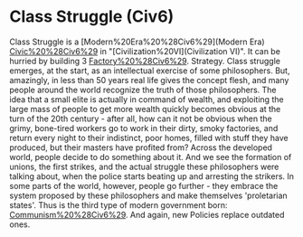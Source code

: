 # Class Struggle (Civ6)

Class Struggle is a [Modern%20Era%20%28Civ6%29](Modern Era) [Civic%20%28Civ6%29](civic) in "[Civilization%20VI](Civilization VI)". It can be hurried by building 3 [Factory%20%28Civ6%29](Factories).
Strategy.
Class struggle emerges, at the start, as an intellectual exercise of some philosophers. But, amazingly, in less than 50 years real life gives the concept flesh, and many people around the world recognize the truth of those philosophers. The idea that a small elite is actually in command of wealth, and exploiting the large mass of people to get more wealth quickly becomes obvious at the turn of the 20th century - after all, how can it not be obvious when the grimy, bone-tired workers go to work in their dirty, smoky factories, and return every night to their indistinct, poor homes, filled with stuff they have produced, but their masters have profited from?
Across the developed world, people decide to do something about it. And we see the formation of unions, the first strikes, and the actual struggle these philosophers were talking about, when the police starts beating up and arresting the strikers. In some parts of the world, however, people go further - they embrace the system proposed by these philosophers and make themselves 'proletarian states'. Thus is the third type of modern government born: [Communism%20%28Civ6%29](Communism). And again, new Policies replace outdated ones.
